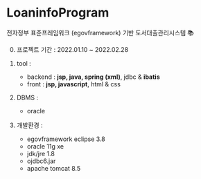 # LoaninfoProgram

전자정부 표준프레임워크 (egovframework) 기반 도서대출관리시스템 📚

0. 프로젝트 기간 :
   2022.01.10 ~ 2022.02.28

1. tool : 
   * backend : <b>jsp, java, spring (xml)</b>, jdbc & <b>ibatis</b>
   * front : <b>jsp, javascript</b>, html & css
   
2. DBMS : 
   * oracle
   
3. 개발환경 :
   * egovframework eclipse 3.8 
   * oracle 11g xe
   * jdk/jre 1.8
   * ojdbc6.jar
   * apache tomcat 8.5 
